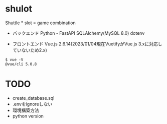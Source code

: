 # shulot
Shuttle * slot = game combination

- バックエンド
Python - FastAPI
SQLAlchemy(MySQL 8.0)
dotenv

- フロントエンド
Vue.js 2.6.14(2023/01/04現在VuetifyがVue.js 3.xに対応していないため2.x)
```
$ vue -V
@vue/cli 5.0.8
```

# TODO
- create_database.sql
- .envをignoreしない
- 環境構築方法
- python version

